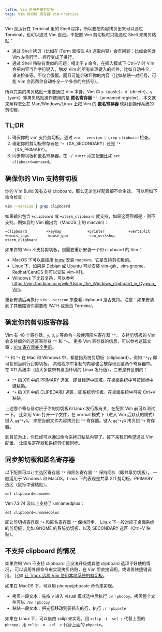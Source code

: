 ```yaml
---
title: Vim 使用系统剪切板
tags: Vim 剪切板 寄存器 Vim-Practice
---
```


Vim 是运行在 Terminal 里的 Shell 程序，所以要把内容拷贝出来可以通过 Terminal，也可以通过 Vim 自己。不配置 Vim 剪切板时只能通过 Shell 来拷贝粘贴：

- 通过 Shell 拷贝（比如在 iTerm 里按住 Alt 选取内容）会有问题：比如会包含 Vim 左侧行号、折行变成了换行。
- 通过 Shell 粘贴有类似的问题：相比于 `p` 命令，在插入模式下 Ctrl+V 时 Vim 会把内容当作字符键入，触发 Vim 的所有处理键入的插件，比如自动补全、语法检查等。不仅会很慢，而且可能会破坏你的内容（比如粘贴一对括号，可能 Vim 会再帮你自动补全一个多余的右括号）。

所以完美的拷贝粘贴一定要通过 Vim 本身。Vim 中 `p`（paste）、`d`（delete）、`y`（yank）等拷贝粘贴操作使用的是 **匿名寄存器** `""`（unnamed register），本文就来解释怎么在 Mac/Windows/Linux 上把 Vim 的 **匿名寄存器** 映射到操作系统的剪切板。

## TL;DR

1. 确保你的 vim 支持剪切板，通过 `vim --version | grep clipboard` 检查。
2. 确定你的剪切板寄存器是 `"+`（XA\_SECONDARY）还是 `"*`（XA\_PRIMARY）。
3. 同步剪切板和匿名寄存器，在 `~/.vimrc` 添加配置比如 `set clipboard=unnamed`。

<!--more-->

## 确保你的 Vim 支持剪切板

你的 Vim Build 没有支持 clipboard，那么无论怎样配置都不会生效。
可以用如下命令检查：

```bash
vim --version | grep clipboard
```

如果输出包含 `+clipboard` 或 `+xterm_clipboard` 就支持，如果这两项都是 `-` 则不支持。例如我的 Vim 输出为（MacOS 上的 macvim）：

```
+clipboard         +keymap            +printer           +vertsplit
+emacs_tags        -mouse_gpm         -sun_workshop      -xterm_clipboard
```

如果你的 Vim 不支持剪切板，则需要重新安装一个带 clipboard 的 Vim：

- MacOS 下可以直接用 [brew](https://brew.sh/) 安装 macvim，它是支持剪切板的。
- Linux 下，如果是 Debian 或 Ubuntu 可以安装 vim-gtk、vim-gnome，Redhat/CentOS 则可以安装 vim-X11。
- Windows 下比较复杂，可以参考 <https://vim.fandom.com/wiki/Using_the_Windows_clipboard_in_Cygwin_Vim>。

重新安装后再执行 `vim --version` 来查看 clipboard 是否支持。注意：如果安装到了其他路径你需要改 PATH 或重启 Terminal。

## 确定你的剪切板寄存器

Vim 有 48 个寄存器，`y`, `d`, `p` 等命令一般使用匿名寄存器 `""`，
支持剪切板的 Vim 会支持额外的选区寄存器 `"*` 和 `"+`。
更多 Vim 寄存器的信息，可以参考这篇文章：[Vim 寄存器完全手册](https://harttle.land/2016/07/25/vim-registers.html)。

`"*` 和 `"+` 在 Mac 和 Windows 中，都是指系统剪切板（clipboard），例如 `"*yy` 即可复制当前行到剪切板。
其他程序中复制的内容也会被存储到这两个寄存器中。
在 X11 系统中（绝大多数带有桌面环境的 Linux 发行版），二者是有区别的：

* `"*` 指 X11 中的 PRIMARY 选区，即鼠标选中区域。在桌面系统中可按鼠标中键粘贴。
* `"+` 指 X11 中的 CLIPBOARD 选区，即系统剪切板。在桌面系统中可按 Ctrl+V 粘贴。

上述哪个寄存器对应于你的剪切板和 Linux 发行版有关，在配置 Vim 前可以测试一下。
比如用 Vim 打开一个文件，在 normal 模式下（进入 Vim 后默认的模式）键入 `gg"*yG`，
来把当前文件内容拷贝到 `"*` 寄存器。键入 `gg"+yG` 拷贝到 `"+` 寄存器。

到目前为止，你已经可以通过命令来拷贝粘贴内容了。接下来我们希望通过 Vim 配置，
让匿名寄存器和系统剪切板同步。

## 同步剪切板和匿名寄存器

以下配置可以让主选区寄存器 `"*` 和匿名寄存器 `""` 保持同步（即共享剪切板），
一般适用于 Windows 和 MacOS，Linux 下的表现是共享 X11 剪切板、PRIMARY 选区（鼠标中键粘贴）。

```vim
set clipboard=unnamed
```

Vim 7.3.74 及以上支持了 unnamedplus：

```vim
set clipboard=unnamedplus
```

即让剪切板寄存器 `"+` 和匿名寄存器 `""` 保持同步，
Linux 下一般对应于桌面系统的剪切板，比如 GNOME 的系统剪切板、以及 SECONDARY 选区（Ctrl+V 粘贴）。

## 不支持 clipboard 的情况

如果你的 Vim 不支持 clipboard 且没法升级或其他 clipboard 选项不好使的情况，
可以调用外部命令来实现拷贝粘贴，在 Vim 里直接调用，或设置快捷键调用。
比如 [让 Tmux 远程 Vim 使用本地系统的剪切板][tmux-clip]。

如果在 MacOS 下，可以用 pbcopy/pbpaste 命令来实现。

- 拷贝一段文本：先按 v 进入 visual 模式选中后执行 `:w !pbcopy`。拷贝整个文件可以 `:%w !pbcopy`
- 粘贴一段文本：把光标移动到要插入的行，执行 `:r !pbpaste`

如果在 Linux 下，可以借由 xclip 来实现。用 `xclip -i -sel c` 代替上面的 `pbcopy`，用 `xclip -o -sel -c` 代替上面的 `pbpaste`。

[tmux-clip]: /2017/06/23/vim-tmux-clipboard.html
